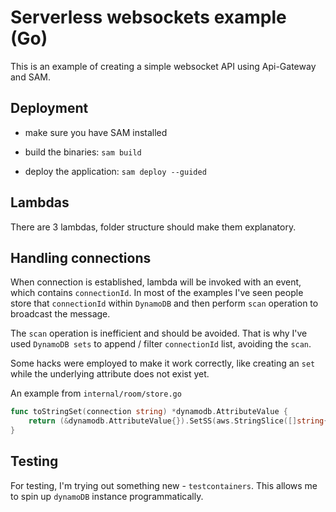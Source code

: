 # Serverless websockets example (Go)

This is an example of creating a simple websocket API using Api-Gateway and SAM.

## Deployment

- make sure you have SAM installed

- build the binaries: `sam build`

- deploy the application: `sam deploy --guided`

## Lambdas

There are 3 lambdas, folder structure should make them explanatory.

## Handling connections

When connection is established, lambda will be invoked with an event, which contains `connectionId`. 
In most of the examples I've seen people store that `connectionId` within `DynamoDB` and then perform `scan` operation to broadcast the message.

The `scan` operation is inefficient and should be avoided. That is why I've used `DynamoDB sets` to append / filter `connectionId` list, avoiding the `scan`.

Some hacks were employed to make it work correctly, like creating an `set` while the underlying attribute does not exist yet.

An example from `internal/room/store.go`
```go
func toStringSet(connection string) *dynamodb.AttributeValue {
	return (&dynamodb.AttributeValue{}).SetSS(aws.StringSlice([]string{connection}))
}
```

## Testing

For testing, I'm trying out something new - `testcontainers`. 
This allows me to spin up `dynamoDB` instance programmatically.
